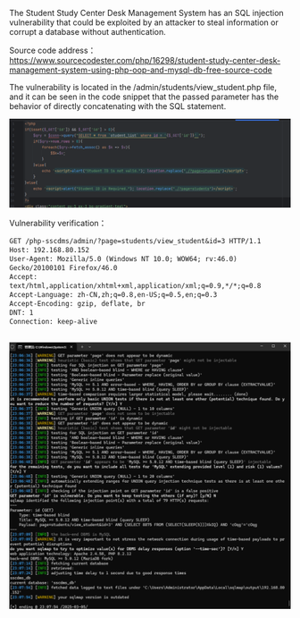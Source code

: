 The Student Study Center Desk Management System has an SQL injection vulnerability that could be exploited by an attacker to steal information or corrupt a database without authentication.







Source code address：https://www.sourcecodester.com/php/16298/student-study-center-desk-management-system-using-php-oop-and-mysql-db-free-source-code



The vulnerability is located in the /admin/students/view_student.php file, and it can be seen in the code snippet that the passed parameter has the behavior of directly concatenating with the SQL statement.

![image-20250326235736863](images/image-20250326235736863.png)



Vulnerability verification：

```
GET /php-sscdms/admin/?page=students/view_student&id=3 HTTP/1.1
Host: 192.168.80.152
User-Agent: Mozilla/5.0 (Windows NT 10.0; WOW64; rv:46.0) Gecko/20100101 Firefox/46.0
Accept: text/html,application/xhtml+xml,application/xml;q=0.9,*/*;q=0.8
Accept-Language: zh-CN,zh;q=0.8,en-US;q=0.5,en;q=0.3
Accept-Encoding: gzip, deflate, br
DNT: 1
Connection: keep-alive


```

 ![image-20250326235548178](images/image-20250326235548178.png)



































